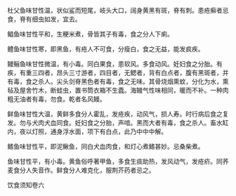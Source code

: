 杜父鱼味甘性温，状似鲨而短尾，岐头大口，阔身黄黑有斑，脊有刺。患疮癣者忌食，脊有细虫如发，宜去。

鲳鱼味甘性平和，生粳米煮，骨皆其子有毒，食之分人下痢。

鳢鱼味甘性寒，即黑鱼，有疮人不可食，分瘦白，食之无益，能发疯疾。

鳗鲡鱼味甘性微温，有小毒。同白果食，患软风。多食动风。妊妇食之分胎。有疾，有重三四者，昂头三寸游者，四目者，无鳃者，背有白点者，腹有黑斑者，并有毒，食之杀人。尖头剑脊黑色者有毒，食之无味。其骨烧烟熏蚊，分化为水，熏毡及屋舍竹木，断蛙虫，置书筒衣箱不生蠹。海鳗气性味相同，暖而不补。一种肉粗无油者有毒，勿食。乾者名风鳗。

鲜鱼味甘性大温，黄鲜多食分人霍乱，发疮疾，动风气，损人寿。时行病后食之复发。勿与犬肉犬血同食。妊妇食之分胎，声喑。黑而大者有毒，食之杀人。畜水缸内，夜以灯照，通身浮水面，项下有白点，此乃中中中解。

鳍鱼味甘性平，即泥鳅鱼，同白犬血肉食，和灯心煮鳍甚妙。忌桑柴煮。

鱼味甘性平，有小毒。黄鱼俗呼著甲鱼，多食生痰助热，发风动气，发疮疥。同荞麦食分人失音作。鲜食分人难克化，服荆芥药者忌之。

饮食须知卷六